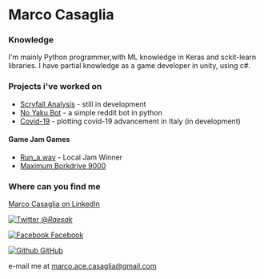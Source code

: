 # Marco Casaglia


### Knowledge

I'm mainly Python programmer,with ML knowledge in Keras and sckit-learn libraries. I have partial knowledge as a game developer in unity, using c#.

### Projects i've worked on
* [Scryfall Analysis](https://github.com/RaesakAce/scryfall-analysis) - still in development
* [No Yaku Bot](https://github.com/RaesakAce/NoYakuBot) - a simple reddit bot in python
* [Covid-19](https://github.com/RaesakAce/covid-19) - plotting covid-19 advancement in Italy (in development)

#### Game Jam Games

* [Run_a.wav](https://globalgamejam.org/2017/games/runawav) - Local Jam Winner
* [Maximum Borkdrive 9000](https://connect.unity.com/p/maximum-borkdrive-7000)


### Where can you find me

[Marco Casaglia on LinkedIn](https://www.linkedin.com/in/marco-casaglia-56844811b//)

[![Twitter](http://i.imgur.com/wWzX9uB.png) @_Raesak_](https://twitter.com/_Raesak_)

[![Facebook](http://i.imgur.com/fep1WsG.png) Facebook](https://www.facebook.com/marco.a.casaglia)

[![Github](http://i.imgur.com/9I6NRUm.png) GitHub](https://github.com/raesakace/)

e-mail me at [marco.ace.casaglia@gmail.com](mailto:marco.ace.casaglia@gmail.com)

